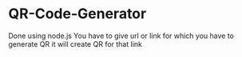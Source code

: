 # QR-Code-Generator
Done using node.js
You have to give url or link for which you have to generate QR it will create QR for that link
